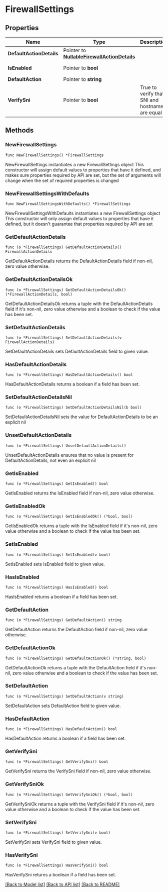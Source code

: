 # FirewallSettings

## Properties

Name | Type | Description | Notes
------------ | ------------- | ------------- | -------------
**DefaultActionDetails** | Pointer to [**NullableFirewallActionDetails**](FirewallActionDetails.md) |  | [optional] 
**IsEnabled** | Pointer to **bool** |  | [optional] [readonly] 
**DefaultAction** | Pointer to **string** |  | [optional] 
**VerifySni** | Pointer to **bool** | True to verify that SNI and hostname are equal | [optional] [default to false]

## Methods

### NewFirewallSettings

`func NewFirewallSettings() *FirewallSettings`

NewFirewallSettings instantiates a new FirewallSettings object
This constructor will assign default values to properties that have it defined,
and makes sure properties required by API are set, but the set of arguments
will change when the set of required properties is changed

### NewFirewallSettingsWithDefaults

`func NewFirewallSettingsWithDefaults() *FirewallSettings`

NewFirewallSettingsWithDefaults instantiates a new FirewallSettings object
This constructor will only assign default values to properties that have it defined,
but it doesn't guarantee that properties required by API are set

### GetDefaultActionDetails

`func (o *FirewallSettings) GetDefaultActionDetails() FirewallActionDetails`

GetDefaultActionDetails returns the DefaultActionDetails field if non-nil, zero value otherwise.

### GetDefaultActionDetailsOk

`func (o *FirewallSettings) GetDefaultActionDetailsOk() (*FirewallActionDetails, bool)`

GetDefaultActionDetailsOk returns a tuple with the DefaultActionDetails field if it's non-nil, zero value otherwise
and a boolean to check if the value has been set.

### SetDefaultActionDetails

`func (o *FirewallSettings) SetDefaultActionDetails(v FirewallActionDetails)`

SetDefaultActionDetails sets DefaultActionDetails field to given value.

### HasDefaultActionDetails

`func (o *FirewallSettings) HasDefaultActionDetails() bool`

HasDefaultActionDetails returns a boolean if a field has been set.

### SetDefaultActionDetailsNil

`func (o *FirewallSettings) SetDefaultActionDetailsNil(b bool)`

 SetDefaultActionDetailsNil sets the value for DefaultActionDetails to be an explicit nil

### UnsetDefaultActionDetails
`func (o *FirewallSettings) UnsetDefaultActionDetails()`

UnsetDefaultActionDetails ensures that no value is present for DefaultActionDetails, not even an explicit nil
### GetIsEnabled

`func (o *FirewallSettings) GetIsEnabled() bool`

GetIsEnabled returns the IsEnabled field if non-nil, zero value otherwise.

### GetIsEnabledOk

`func (o *FirewallSettings) GetIsEnabledOk() (*bool, bool)`

GetIsEnabledOk returns a tuple with the IsEnabled field if it's non-nil, zero value otherwise
and a boolean to check if the value has been set.

### SetIsEnabled

`func (o *FirewallSettings) SetIsEnabled(v bool)`

SetIsEnabled sets IsEnabled field to given value.

### HasIsEnabled

`func (o *FirewallSettings) HasIsEnabled() bool`

HasIsEnabled returns a boolean if a field has been set.

### GetDefaultAction

`func (o *FirewallSettings) GetDefaultAction() string`

GetDefaultAction returns the DefaultAction field if non-nil, zero value otherwise.

### GetDefaultActionOk

`func (o *FirewallSettings) GetDefaultActionOk() (*string, bool)`

GetDefaultActionOk returns a tuple with the DefaultAction field if it's non-nil, zero value otherwise
and a boolean to check if the value has been set.

### SetDefaultAction

`func (o *FirewallSettings) SetDefaultAction(v string)`

SetDefaultAction sets DefaultAction field to given value.

### HasDefaultAction

`func (o *FirewallSettings) HasDefaultAction() bool`

HasDefaultAction returns a boolean if a field has been set.

### GetVerifySni

`func (o *FirewallSettings) GetVerifySni() bool`

GetVerifySni returns the VerifySni field if non-nil, zero value otherwise.

### GetVerifySniOk

`func (o *FirewallSettings) GetVerifySniOk() (*bool, bool)`

GetVerifySniOk returns a tuple with the VerifySni field if it's non-nil, zero value otherwise
and a boolean to check if the value has been set.

### SetVerifySni

`func (o *FirewallSettings) SetVerifySni(v bool)`

SetVerifySni sets VerifySni field to given value.

### HasVerifySni

`func (o *FirewallSettings) HasVerifySni() bool`

HasVerifySni returns a boolean if a field has been set.


[[Back to Model list]](../README.md#documentation-for-models) [[Back to API list]](../README.md#documentation-for-api-endpoints) [[Back to README]](../README.md)


